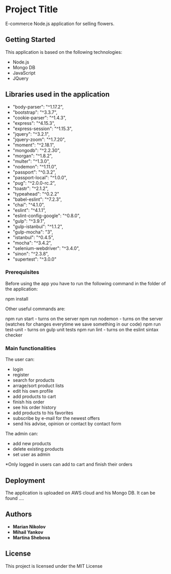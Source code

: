 # Project Title

E-commerce Node.js application for selling flowers.

## Getting Started

This application is based on the following technologies:

- Node.js
- Mongo DB
- JavaScript
- JQuery

## Libraries used in the application

- "body-parser": "^1.17.2",
- "bootstrap": "^3.3.7",
- "cookie-parser": "^1.4.3",
- "express": "^4.15.3",
- "express-session": "^1.15.3",
- "jquery": "^3.2.1",
- "jquery-zoom": "^1.7.20",
- "moment": "^2.18.1",
- "mongodb": "^2.2.30",
- "morgan": "^1.8.2",
- "multer": "^1.3.0",
- "nodemon": "^1.11.0",
- "passport": "^0.3.2",
- "passport-local": "^1.0.0",
- "pug": "^2.0.0-rc.2",
- "toastr": "^2.1.2",
- "typeahead": "^0.2.2"
- "babel-eslint": "^7.2.3",
- "chai": "^4.1.0",
- "eslint": "^4.1.1",
- "eslint-config-google": "^0.8.0",
- "gulp": "^3.9.1",
- "gulp-istanbul": "^1.1.2",
- "gulp-mocha": "3",
- "istanbul": "^0.4.5",
- "mocha": "^3.4.2",
- "selenium-webdriver": "^3.4.0",
- "sinon": "^2.3.8",
- "supertest": "^3.0.0"

### Prerequisites

Before using the app you have to run the following command in the folder of the application:

npm install

Other useful commands are:

npm run start - turns on the server
npm run nodemon - turns on the server (watches for changes everytime we save something in our code)
npm run test-unit - turns on gulp unit tests
npm run lint - turns on the eslint sintax checker
<!-- npm run test - turns on the mocha tests
    "mocha": "./node_modules/.bin/mocha test/**/*js",
    "istanbul": "./node_modules/.bin/istanbul" -->

### Main functionalities

The user can:

- login
- register
- search for products
- arrage/sort product lists
- edit his own profile
- add products to cart
- finish his order
- see his order history
- add products to his favorites
- subscribe by e-mail for the newest offers
- send his advise, opinion or contact by contact form

The admin can:

- add new products
- delete existing products
- set user as admin

*Only logged in users can add to cart and finish their orders

## Deployment

The application is uploaded on AWS cloud and his Mongo DB.
It can be found ....

## Authors

* **Marian Nikolov**
* **Mihail Yankov**
* **Martina Shebova**

## License

This project is licensed under the MIT License